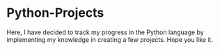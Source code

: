 # Python-Projects
Here, I have decided to track my progress in the Python language by implementing my knowledge in creating a few projects.
Hope you like it.

